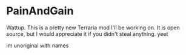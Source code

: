 # PainAndGain
Wattup. This is a pretty new Terraria mod I'll be working on.
It is open source, but I would appreciate it if you didn't steal anything.
yeet














im unoriginal with names
